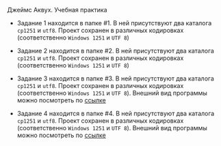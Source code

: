 Джеймс Аквух. Учебная практика

* Задание 1 находится в папке #1. В ней присутствуют два каталога `cp1251` и `utf8`. Проект сохранен в различных кодировках (соответственно `Windows 1251` и `UTF 8`)

* Задание 2 находится в папке #2. В ней присутствуют два каталога `cp1251` и `utf8`. Проект сохранен в различных кодировках (соответственно `Windows 1251` и `UTF 8`)

* Задание 3 находится в папке #3. В ней присутствуют два каталога `cp1251` и `utf8`. Проект сохранен в различных кодировках (соответственно `Windows 1251` и `UTF 8`). Внешний вид программы можно посмотреть по <a href="https://goo.gl/photos/bETZRf7VoN6rsRoH9" target="_blank">ссылке</a>

* Задание 4 находится в папке #4. В ней присутствуют два каталога `cp1251` и `utf8`. Проект сохранен в различных кодировках (соответственно `Windows 1251` и `UTF 8`). Внешний вид программы можно посмотреть по <a href="https://goo.gl/photos/voPMGxmm3mXof8Vj9" target="_blank">ссылке</a>